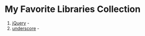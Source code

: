 # My Favorite Libraries Collection
  01. [jQuery](http://jquery.com/) - 
  02. [underscore](http://underscorejs.org/) -
